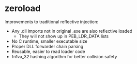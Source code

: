 # zeroload

Improvements to traditional reflective injection:

- Any .dll imports not in original .exe are also reflective loaded
    - They will not show up in PEB_LDR_DATA lists
- No C runtime, smaller executable size
- Proper DLL forwarder chain parsing
- Reusable, easier to read loader code
- fn1va_32 hashing algorithm for better collision safety
